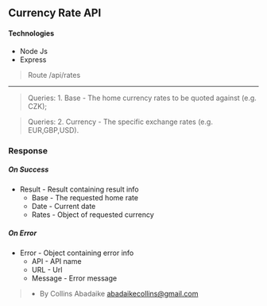 ## Currency Rate API

#### Technologies

-   Node Js
-   Express

> Route /api/rates

---

> Queries: 1. Base - The home currency rates to be quoted against (e.g. CZK);

> Queries: 2. Currency - The specific exchange rates (e.g. EUR,GBP,USD).

### Response

##### On Success

-   Result - Result containing result info
    -   Base - The requested home rate
    -   Date - Current date
    -   Rates - Object of requested currency

##### On Error

-   Error - Object containing error info
    -   API - API name
    -   URL - Url
    -   Message - Error message

> -   By Collins Abadaike abadaikecollins@gmail.com
